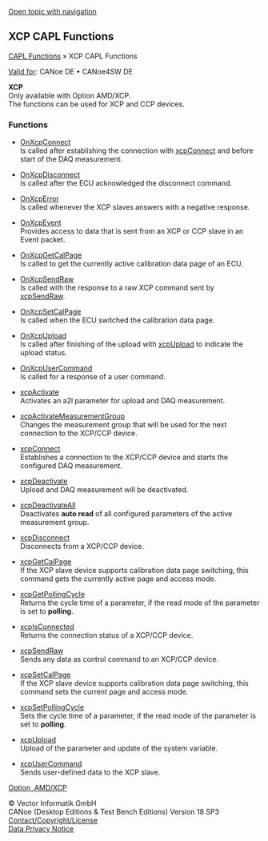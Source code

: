 [Open topic with navigation](../../../../CANoeDEFamily.htm#Topics/CAPLFunctions/XCP/CAPLfunctionsXCPOverview.md)

## XCP CAPL Functions

[CAPL Functions](../CAPLfunctions.md) » XCP CAPL Functions

[Valid for](../../Shared/FeatureAvailability.md): CANoe DE • CANoe4SW DE

**XCP**  
Only available with Option AMD/XCP.  
The functions can be used for XCP and CCP devices.

### Functions

- [OnXcpConnect](Functions/CAPLfunctionXCPConnect.md)  
  Is called after establishing the connection with [xcpConnect](Functions/CAPLfunctionXCPConnect.md) and before start of the DAQ measurement.

- [OnXcpDisconnect](Functions/CAPLfunctionXCPDisconnect.md)  
  Is called after the ECU acknowledged the disconnect command.

- [OnXcpError](Functions/CAPLfunctionOnXcpError.md)  
  Is called whenever the XCP slaves answers with a negative response.

- [OnXcpEvent](Functions/CAPLfunctionOnXcpEvent.md)  
  Provides access to data that is sent from an XCP or CCP slave in an Event packet.

- [OnXcpGetCalPage](Functions/CAPLfunctionXCPGetCalPage.md)  
  Is called to get the currently active calibration data page of an ECU.

- [OnXcpSendRaw](Functions/CAPLfunctionXCPSendRaw.md)  
  Is called with the response to a raw XCP command sent by [xcpSendRaw](Functions/CAPLfunctionXCPSendRaw.md).

- [OnXcpSetCalPage](Functions/CAPLfunctionXCPSetCalPage.md)  
  Is called when the ECU switched the calibration data page.

- [OnXcpUpload](Functions/CAPLfunctionXCPUpload.md)  
  Is called after finishing of the upload with [xcpUpload](Functions/CAPLfunctionXCPUpload.md) to indicate the upload status.

- [OnXcpUserCommand](Functions/CAPLfunctionXCPUserCommand.md)  
  Is called for a response of a user command.

- [xcpActivate](Functions/CAPLfunctionXCPActivate.md)  
  Activates an a2l parameter for upload and DAQ measurement.

- [xcpActivateMeasurementGroup](Functions/CAPLfunctionXCPActivateMeasurementGroup.md)  
  Changes the measurement group that will be used for the next connection to the XCP/CCP device.

- [xcpConnect](Functions/CAPLfunctionXCPConnect.md)  
  Establishes a connection to the XCP/CCP device and starts the configured DAQ measurement.

- [xcpDeactivate](Functions/CAPLfunctionXCPDeactivate.md)  
  Upload and DAQ measurement will be deactivated.

- [xcpDeactivateAll](Functions/CAPLfunctionXCPDeactivateAll.md)  
  Deactivates **auto read** of all configured parameters of the active measurement group.

- [xcpDisconnect](Functions/CAPLfunctionXCPDisconnect.md)  
  Disconnects from a XCP/CCP device.

- [xcpGetCalPage](Functions/CAPLfunctionXCPGetCalPage.md)  
  If the XCP slave device supports calibration data page switching, this command gets the currently active page and access mode.

- [xcpGetPollingCycle](Functions/CAPLfunctionXCPGetPollingCycle.md)  
  Returns the cycle time of a parameter, if the read mode of the parameter is set to **polling**.

- [xcpIsConnected](Functions/CAPLfunctionXCPIsConnected.md)  
  Returns the connection status of a XCP/CCP device.

- [xcpSendRaw](Functions/CAPLfunctionXCPSendRaw.md)  
  Sends any data as control command to an XCP/CCP device.

- [xcpSetCalPage](Functions/CAPLfunctionXCPSetCalPage.md)  
  If the XCP slave device supports calibration data page switching, this command sets the current page and access mode.

- [xcpSetPollingCycle](Functions/CAPLfunctionXCPSetPollingCycle.md)  
  Sets the cycle time of a parameter, if the read mode of the parameter is set to **polling**.

- [xcpUpload](Functions/CAPLfunctionXCPUpload.md)  
  Upload of the parameter and update of the system variable.

- [xcpUserCommand](Functions/CAPLfunctionXCPUserCommand.md)  
  Sends user-defined data to the XCP slave.

[Option .AMD/XCP](../../CANoeCANalyzer/AMDXCP/AMDXCP.md)

© Vector Informatik GmbH  
CANoe (Desktop Editions & Test Bench Editions) Version 18 SP3  
[Contact/Copyright/License](../../Shared/ContactCopyrightLicense.md)  
[Data Privacy Notice](https://www.vector.com/int/en/company/get-info/privacy-policy/)